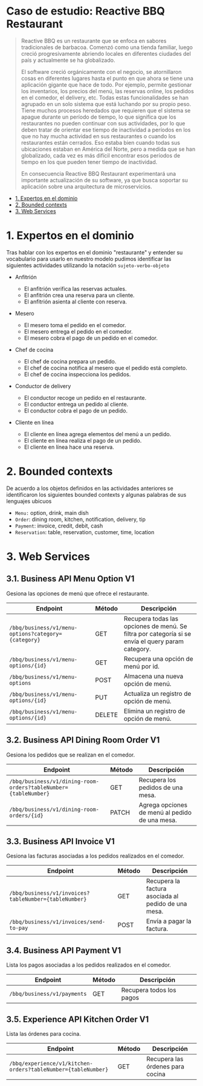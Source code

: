 # Caso de estudio: Reactive BBQ Restaurant

> Reactive BBQ es un restaurante que se enfoca en sabores tradicionales de barbacoa. Comenzó como una tienda familiar, 
> luego creció progresivamente abriendo locales en diferentes ciudades del país y actualmente se ha globalizado.
>
> El software creció orgánicamente con el negocio, se atornillaron cosas en diferentes lugares hasta el punto en que 
> ahora se tiene una aplicación gigante que hace de todo. Por ejemplo, permite gestionar los inventarios, los precios 
> del menú, las reservas online, los pedidos en el comedor, el delivery, etc. Todas estas funcionalidades se han 
> agrupado en un solo sistema que está luchando por su propio peso. Tiene muchos procesos heredados que requieren que el
> sistema se apague durante un período de tiempo, lo que significa que los restaurantes no pueden continuar con sus 
> actividades, por lo que deben tratar de orientar ese tiempo de inactividad a períodos en los que no hay mucha 
> actividad en sus restaurantes o cuando los restaurantes están cerrados. Eso estaba bien cuando todas sus ubicaciones 
> estaban en América del Norte, pero a medida que se han globalizado, cada vez es más difícil encontrar esos períodos de
> tiempo en los que pueden tener tiempo de inactividad.
>
> En consecuencia Reactive BBQ Restaurant experimentará una importante actualización de su software, ya que busca 
> soportar su aplicación sobre una arquitectura de microservicios.

- [1. Expertos en el dominio](#1-expertos-en-el-dominio)
- [2. Bounded contexts](#2-bounded-contexts)
- [3. Web Services](#3-web-services)

# 1. Expertos en el dominio
Tras hablar con los expertos en el dominio "restaurante" y entender su vocabulario para usarlo en nuestro modelo pudimos
identificar las siguientes actividades utilizando la notación `sujeto-verbo-objeto`

- Anfitrión
    - El anfitrión verifica las reservas actuales.
    - El anfitrión crea una reserva para un cliente.
    - El anfitrión asienta al cliente con reserva.

- Mesero
    - El mesero toma el pedido en el comedor.
    - El mesero entrega el pedido en el comedor.
    - El mesero cobra el pago de un pedido en el comedor.
  
- Chef de cocina
    - El chef de cocina prepara un pedido.
    - El chef de cocina notifica al mesero que el pedido está completo.
    - El chef de cocina inspecciona los pedidos.

- Conductor de delivery
    - El conductor recoge un pedido en el restaurante.
    - El conductor entrega un pedido al cliente.
    - El conductor cobra el pago de un pedido.

- Cliente en línea
    - El cliente en línea agrega elementos del menú a un pedido.
    - El cliente en línea realiza el pago de un pedido.
    - El cliente en línea hace una reserva.

# 2. Bounded contexts
De acuerdo a los objetos definidos en las actividades anteriores se identificaron los siguientes bounded contexts y 
algunas palabras de sus lenguajes ubicuos

- `Menu:` option, drink, main dish 
- `Order`: dining room, kitchen, notification, delivery, tip
- `Payment`: invoice, credit, debit, cash
- `Reservation`: table, reservation, customer, time, location

# 3. Web Services

## 3.1. Business API Menu Option V1
Gesiona las opciones de menú que ofrece el restaurante.

| Endpoint                                            | Método | Descripción                                                                                       |
|-----------------------------------------------------|--------|---------------------------------------------------------------------------------------------------|
| `/bbq/business/v1/menu-options?category={category}` | GET    | Recupera todas las opciones de menú. Se filtra por categoría si se envía el query param category. |
| `/bbq/business/v1/menu-options/{id}`                | GET    | Recupera una opción de menú por id.                                                               |
| `/bbq/business/v1/menu-options`                     | POST   | Almacena una nueva opción de menú.                                                                |
| `/bbq/business/v1/menu-options/{id}`                | PUT    | Actualiza un registro de opción de menú.                                                          |
| `/bbq/business/v1/menu-options/{id}`                | DELETE | Elimina un registro de opción de menú.                                                            |

## 3.2. Business API Dining Room Order V1
Gesiona los pedidos que se realizan en el comedor.

| Endpoint                                                        | Método | Descripción                                    |
|-----------------------------------------------------------------|--------|------------------------------------------------|
| `/bbq/business/v1/dining-room-orders?tableNumber={tableNumber}` | GET    | Recupera los pedidos de una mesa.              |
| `/bbq/business/v1/dining-room-orders/{id}`                      | PATCH  | Agrega opciones de menú al pedido de una mesa. |

## 3.3. Business API Invoice V1
Gesiona las facturas asociadas a los pedidos realizados en el comedor.

| Endpoint                                              | Método | Descripción                                         |
|-------------------------------------------------------|--------|-----------------------------------------------------|
| `/bbq/business/v1/invoices?tableNumber={tableNumber}` | GET    | Recupera la factura asociada al pedido de una mesa. |
| `/bbq/business/v1/invoices/send-to-pay`               | POST   | Envía a pagar la factura.                           |

## 3.4. Business API Payment V1
Lista los pagos asociadas a los pedidos realizados en el comedor.

| Endpoint                      | Método | Descripción              |
|-------------------------------|--------|--------------------------|
| `/bbq/business/v1/payments`   | GET    | Recupera todos los pagos | 

## 3.5. Experience API Kitchen Order V1
Lista las órdenes para cocina.

| Endpoint                                                      | Método | Descripción                      |
|---------------------------------------------------------------|--------|----------------------------------|
| `/bbq/experience/v1/kitchen-orders?tableNumber={tableNumber}` | GET    | Recupera las órdenes para cocina | 


